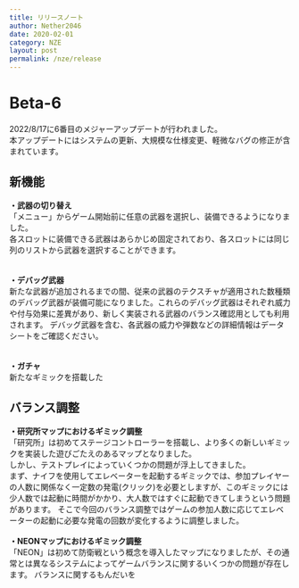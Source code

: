 ```yaml
---
title: リリースノート
author: Nether2046
date: 2020-02-01
category: NZE
layout: post
permalink: /nze/release
---
```


# Beta-6
2022/8/17に6番目のメジャーアップデートが行われました。  
本アップデートにはシステムの更新、大規模な仕様変更、軽微なバグの修正が含まれています。

## 新機能

 **・武器の切り替え**  
 「メニュー」からゲーム開始前に任意の武器を選択し、装備できるようになりました。  
 各スロットに装備できる武器はあらかじめ固定されており、各スロットには同じ列のリストから武器を選択することができます。  
<br><br>
 **・デバッグ武器**  
新たな武器が追加されるまでの間、従来の武器のテクスチャが適用された数種類のデバッグ武器が装備可能になりました。これらのデバッグ武器はそれぞれ威力や付与効果に差異があり、新しく実装される武器のバランス確認用としても利用されます。  デバッグ武器を含む、各武器の威力や弾数などの詳細情報はデータシートをご確認ください。  
<br><br>
 **・ガチャ**  
新たなギミックを搭載した


## バランス調整
 **・研究所マップにおけるギミック調整**  
 「研究所」は初めてステージコントローラーを搭載し、より多くの新しいギミックを実装した遊びごたえのあるマップとなりました。  
 しかし、テストプレイによっていくつかの問題が浮上してきました。  <br>
 まず、ナイフを使用してエレベーターを起動するギミックでは、参加プレイヤーの人数に関係なく一定数の発電(クリック)を必要としますが、このギミックには少人数では起動に時間がかかり、大人数ではすぐに起動できてしまうという問題があります。  そこで今回のバランス調整ではゲームの参加人数に応じてエレベーターの起動に必要な発電の回数が変化するように調整しました。
 　　
   <br><br>
 **・NEONマップにおけるギミック調整**  
 「NEON」は初めて防衛戦という概念を導入したマップになりましたが、その通常とは異なるシステムによってゲームバランスに関するいくつかの問題が存在します。
バランスに関するもんだいを

